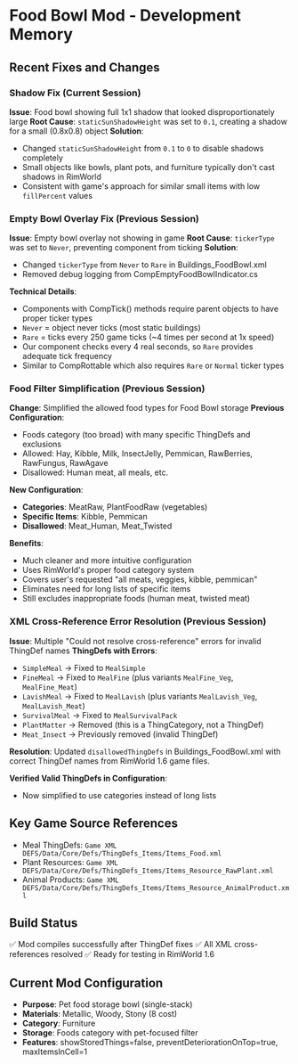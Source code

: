 # Food Bowl Mod - Development Memory

## Recent Fixes and Changes

### Shadow Fix (Current Session)
**Issue**: Food bowl showing full 1x1 shadow that looked disproportionately large
**Root Cause**: `staticSunShadowHeight` was set to `0.1`, creating a shadow for a small (0.8x0.8) object
**Solution**: 
- Changed `staticSunShadowHeight` from `0.1` to `0` to disable shadows completely
- Small objects like bowls, plant pots, and furniture typically don't cast shadows in RimWorld
- Consistent with game's approach for similar small items with low `fillPercent` values

### Empty Bowl Overlay Fix (Previous Session)
**Issue**: Empty bowl overlay not showing in game
**Root Cause**: `tickerType` was set to `Never`, preventing component from ticking
**Solution**: 
- Changed `tickerType` from `Never` to `Rare` in Buildings_FoodBowl.xml
- Removed debug logging from CompEmptyFoodBowlIndicator.cs

**Technical Details**:
- Components with CompTick() methods require parent objects to have proper ticker types
- `Never` = object never ticks (most static buildings)
- `Rare` = ticks every 250 game ticks (~4 times per second at 1x speed)
- Our component checks every 4 real seconds, so `Rare` provides adequate tick frequency
- Similar to CompRottable which also requires `Rare` or `Normal` ticker types

### Food Filter Simplification (Previous Session)
**Change**: Simplified the allowed food types for Food Bowl storage
**Previous Configuration**: 
- Foods category (too broad) with many specific ThingDefs and exclusions
- Allowed: Hay, Kibble, Milk, InsectJelly, Pemmican, RawBerries, RawFungus, RawAgave
- Disallowed: Human meat, all meals, etc.

**New Configuration**: 
- **Categories**: MeatRaw, PlantFoodRaw (vegetables)
- **Specific Items**: Kibble, Pemmican  
- **Disallowed**: Meat_Human, Meat_Twisted

**Benefits**:
- Much cleaner and more intuitive configuration
- Uses RimWorld's proper food category system
- Covers user's requested "all meats, veggies, kibble, pemmican"
- Eliminates need for long lists of specific items
- Still excludes inappropriate foods (human meat, twisted meat)

### XML Cross-Reference Error Resolution (Previous Session)
**Issue**: Multiple "Could not resolve cross-reference" errors for invalid ThingDef names
**ThingDefs with Errors**:
- `SimpleMeal` → Fixed to `MealSimple`
- `FineMeal` → Fixed to `MealFine` (plus variants `MealFine_Veg`, `MealFine_Meat`)
- `LavishMeal` → Fixed to `MealLavish` (plus variants `MealLavish_Veg`, `MealLavish_Meat`)
- `SurvivalMeal` → Fixed to `MealSurvivalPack`
- `PlantMatter` → Removed (this is a ThingCategory, not a ThingDef)
- `Meat_Insect` → Previously removed (invalid ThingDef)

**Resolution**: Updated `disallowedThingDefs` in Buildings_FoodBowl.xml with correct ThingDef names from RimWorld 1.6 game files.

**Verified Valid ThingDefs in Configuration**:
- Now simplified to use categories instead of long lists

## Key Game Source References
- Meal ThingDefs: `Game XML DEFS/Data/Core/Defs/ThingDefs_Items/Items_Food.xml`
- Plant Resources: `Game XML DEFS/Data/Core/Defs/ThingDefs_Items/Items_Resource_RawPlant.xml`
- Animal Products: `Game XML DEFS/Data/Core/Defs/ThingDefs_Items/Items_Resource_AnimalProduct.xml`

## Build Status
✅ Mod compiles successfully after ThingDef fixes
✅ All XML cross-references resolved
✅ Ready for testing in RimWorld 1.6

## Current Mod Configuration
- **Purpose**: Pet food storage bowl (single-stack)
- **Materials**: Metallic, Woody, Stony (8 cost)
- **Category**: Furniture
- **Storage**: Foods category with pet-focused filter
- **Features**: showStoredThings=false, preventDeteriorationOnTop=true, maxItemsInCell=1

